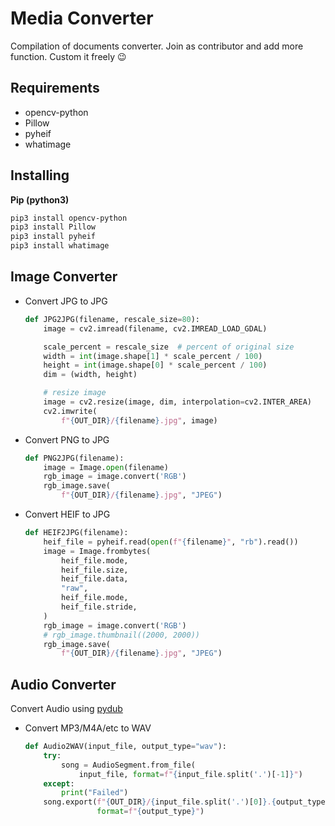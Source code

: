 # Media Converter

Compilation of documents converter. Join as contributor and add more function. Custom it freely :wink:

## Requirements

- opencv-python
- Pillow
- pyheif
- whatimage

## Installing

**Pip (python3)**

```bash
pip3 install opencv-python
pip3 install Pillow
pip3 install pyheif
pip3 install whatimage
```

## Image Converter

- Convert JPG to JPG

  ```python
  def JPG2JPG(filename, rescale_size=80):
      image = cv2.imread(filename, cv2.IMREAD_LOAD_GDAL)

      scale_percent = rescale_size  # percent of original size
      width = int(image.shape[1] * scale_percent / 100)
      height = int(image.shape[0] * scale_percent / 100)
      dim = (width, height)

      # resize image
      image = cv2.resize(image, dim, interpolation=cv2.INTER_AREA)
      cv2.imwrite(
          f"{OUT_DIR}/{filename}.jpg", image)
  ```

- Convert PNG to JPG

  ```python
  def PNG2JPG(filename):
      image = Image.open(filename)
      rgb_image = image.convert('RGB')
      rgb_image.save(
          f"{OUT_DIR}/{filename}.jpg", "JPEG")
  ```

- Convert HEIF to JPG

  ```python
  def HEIF2JPG(filename):
      heif_file = pyheif.read(open(f"{filename}", "rb").read())
      image = Image.frombytes(
          heif_file.mode,
          heif_file.size,
          heif_file.data,
          "raw",
          heif_file.mode,
          heif_file.stride,
      )
      rgb_image = image.convert('RGB')
      # rgb_image.thumbnail((2000, 2000))
      rgb_image.save(
          f"{OUT_DIR}/{filename}.jpg", "JPEG")
  ```

## Audio Converter

Convert Audio using [pydub](https://github.com/jiaaro/pydub)

- Convert MP3/M4A/etc to WAV

  ```python
  def Audio2WAV(input_file, output_type="wav"):
      try:
          song = AudioSegment.from_file(
              input_file, format=f"{input_file.split('.')[-1]}")
      except:
          print("Failed")
      song.export(f"{OUT_DIR}/{input_file.split('.')[0]}.{output_type}",
                  format=f"{output_type}")
  ```
